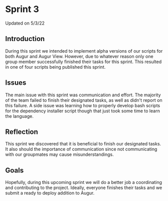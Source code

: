 # Sprint 3
Updated on 5/3/22

## Introduction

During this sprint we intended to implement alpha versions of our scripts for both Augur and Augur View.  However, due to whatever reason only one group member successfully finished their tasks for this sprint.  This resulted in one of four scripts being published this sprint.

## Issues

The main issue with this sprint was communication and effort.  The majority of the team failed to finish their designated tasks, as well as didn't report on this failure.  A side issue was learning how to properly develop bash scripts for the dependency installer script though that just took some time to learn the language.

## Reflection

This sprint we discovered that it is beneficial to finish our designated tasks.  It also should the importance of communication since not communicating with our groupmates may cause misunderstandings.

## Goals

Hopefully, during this upcoming sprint we will do a better job a coordinating and contributing to the project.  Ideally, everyone finishes their tasks and we submit a ready to deploy addition to Augur.